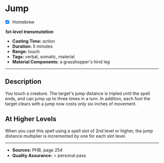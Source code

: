 # Jump
- [x] Homebrew

***1st-level transmutation***
- **Casting Time:** action
- **Duration:** 5 minutes
- **Range:** touch
- **Tags:** verbal, somatic, material
- **Material Components:** a grasshopper's hind leg

---

## Description
You touch a creature.
The target's jump distance is tripled until the spell ends, and can jump up to three times in a turn.
In addition, each foot the target clears with a jump now costs only six inches of movement.

## At Higher Levels
When you cast this spell using a spell slot of 2nd level or higher, the jump distance multiplier is incremented by one for each slot level.

---

- **Sources:** PHB, page 254
- **Quality Assurance:** :star: personal pass
